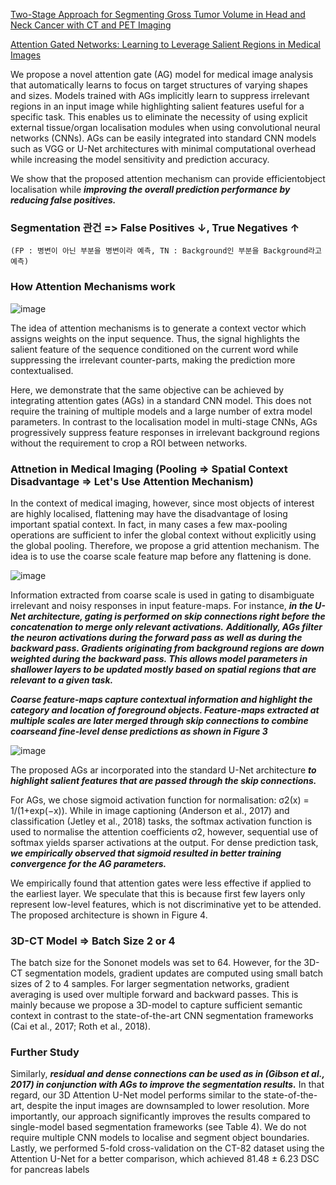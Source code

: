 [Two-Stage Approach for Segmenting Gross Tumor Volume in Head and Neck Cancer with CT and PET Imaging](https://www.programmersought.com/article/36287421048)

[Attention Gated Networks: Learning to Leverage Salient Regions in Medical Images](https://arxiv.org/pdf/1808.08114.pdf)

We propose a novel attention gate (AG) model for medical image analysis that automatically learns to focus on target structures of varying shapes and sizes.
Models trained with AGs implicitly learn to suppress irrelevant regions in an input image while highlighting salient features useful for a specific task. This enables
us to eliminate the necessity of using explicit external tissue/organ localisation modules when using convolutional neural networks (CNNs). AGs can be easily
integrated into standard CNN models such as VGG or U-Net architectures with
minimal computational overhead while increasing the model sensitivity and prediction accuracy.

We show that the proposed attention mechanism can provide efficientobject localisation while ***improving the overall prediction performance by reducing false positives.***

### Segmentation 관건 => False Positives ↓, True Negatives ↑
                         
    (FP : 병변이 아닌 부분을 병변이라 예측, TN : Background인 부분을 Background라고 예측)
    

### How Attention Mechanisms work

![image](https://user-images.githubusercontent.com/74639652/128440435-11c37b5f-a13e-45a1-8ae4-49cd2f0730a9.png)

The idea of attention mechanisms is to generate a context vector which assigns weights on the input sequence. Thus, the signal highlights the salient feature of the sequence conditioned on the current word while suppressing the irrelevant counter-parts, making the prediction more contextualised.

Here, we demonstrate that the same objective can be achieved by integrating attention gates (AGs) in a standard CNN model. This does not require the training of multiple models and a large number of extra model parameters. In contrast to the localisation model in multi-stage CNNs, AGs progressively suppress feature responses in irrelevant background regions without the requirement to crop a ROI between networks.

### Attnetion in Medical Imaging (Pooling => Spatial Context Disadvantage => Let's Use Attention Mechanism) 

In the context of medical imaging, however, since most objects of interest are highly localised, flattening may have the disadvantage of losing important spatial context. In fact, in many cases a few max-pooling operations are sufficient to infer the global context without explicitly using the global pooling. Therefore, we propose a grid attention mechanism. The idea is to use the coarse scale feature map before any flattening is done.

![image](https://user-images.githubusercontent.com/74639652/128439684-66e9775d-7dc3-436f-bb8a-5aadd52681c3.png)

Information extracted from coarse scale is used in gating to disambiguate irrelevant and noisy responses in input feature-maps. For instance, ***in the U-Net architecture, gating is performed on skip connections right before the concatenation to merge only relevant activations.***
***Additionally, AGs filter the neuron activations during the forward pass as well as during the backward pass. Gradients originating from background regions are down weighted during the backward pass. This allows model parameters in shallower layers to be updated mostly based on spatial regions that are relevant to a given task.***

***Coarse feature-maps capture contextual information and highlight the category and location of foreground objects. Feature-maps extracted at multiple scales are later merged through skip connections to combine coarseand fine-level dense predictions as shown in Figure 3***

![image](https://user-images.githubusercontent.com/74639652/128440312-318f07f3-f937-4b98-a086-dce697248af4.png)

 The proposed AGs ar incorporated into the standard U-Net architecture ***to highlight salient features that are passed through the skip connections.***
 
For AGs, we chose sigmoid activation function for normalisation: σ2(x) = 1/(1+exp(−x)). While in image captioning (Anderson et al., 2017) and classification (Jetley et al., 2018) tasks, the softmax activation function is used to normalise the attention coefficients σ2, however, sequential use of softmax yields sparser activations at the output. For dense prediction task, ***we empirically observed that sigmoid resulted in better training convergence for the AG parameters.***

We empirically found that attention gates were less effective if applied to the earliest layer. We speculate that this is because first few layers only represent low-level features, which is not discriminative yet to be attended. The proposed architecture is shown in Figure 4.

### 3D-CT Model => Batch Size 2 or 4

The batch size for the Sononet models was set to 64. However, for the 3D-CT segmentation models, gradient updates are computed using small batch sizes of 2 to 4 samples. For larger segmentation networks, gradient averaging is used over multiple forward and backward passes. This is mainly because we propose a 3D-model to capture sufficient semantic context in contrast to the state-of-the-art CNN segmentation frameworks (Cai et al., 2017; Roth et al., 2018).

### Further Study

Similarly, ***residual and dense connections can be used as in (Gibson et al., 2017) in conjunction with AGs to improve the segmentation results.*** In that regard, our 3D Attention U-Net model performs similar to the state-of-the-art, despite the input images are downsampled to lower resolution. More importantly, our approach significantly improves the results compared to single-model based segmentation frameworks (see Table 4). We do not require multiple CNN models to localise and segment object boundaries. Lastly, we performed 5-fold cross-validation on the CT-82 dataset using the Attention U-Net for a better comparison, which achieved 81.48 ± 6.23 DSC for pancreas labels

